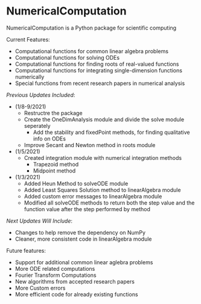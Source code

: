 <h1> NumericalComputation </h1>

NumericalComputation is a Python package for scientific computing

Current Features:
* Computational functions for common linear algebra problems
* Computational functions for solving ODEs
* Computational functions for finding roots of real-valued functions
* Computational functions for integrating single-dimension functions numerically
* Special functions from recent research papers in numerical analysis

*Previous Updates Included*:
* (1/8-9/2021)
  * Restructre the package
  * Create the OneDimAnalysis module and divide the solve module seperately
    * Add the stability and fixedPoint methods, for finding qualitative info on ODEs
  * Improve Secant and Newton method in roots module
* (1/5/2021)
  * Created integration module with numerical integration methods
    * Trapezoid method
    * Midpoint method
* (1/3/2021) 
  * Added Heun Method to solveODE module
  * Added Least Squares Solution method to linearAlgebra module
  * Added custom error messages to linearAlgebra module
  * Modified all solveODE methods to return both the step value and the function value after the step performed by method

*Next Updates Will Include*:
* Changes to help remove the dependency on NumPy
* Cleaner, more consistent code in linearAlgebra module

Future features:
* Support for additional common linear aglebra problems
* More ODE related computations
* Fourier Transform Computations
* New algorithms from accepted research papers
* More Custom errors
* More efficient code for already existing functions
